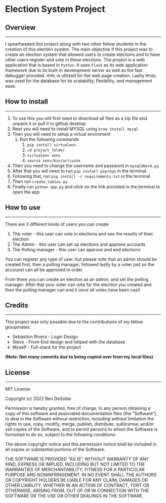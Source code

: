 # **Election System Project**

## Overview
---

I spearheaded this project along with two other fellow students in the creation of this election system. The main objective if this
project was to create an election system that allowed users to create elections and to have other users register and vote in these
elections. The project is a web application that is based in `Python`. It uses `Flask` as its web application framework due to its 
built-in development server as well as the fast debugger provided. `HTML` is utilized for the web page creation. Laslty `MYSQL` was used
for the database for its scalability, flexibility, and management ease.


## How to install

---

1) To use this you will first need to download all files as a zip file and unpack it or pull it to github desktop
2) Next you will need to install MYSQL using `brew install mysql`
3) Then you will need to setup a virtual enviroment
   1) Run the following commands
      1) `pip install virtualenv`
      2) `cd project_folder`
      3) `virtualenv venv`
      4) `source venv/bin/activate`
4) Then you need to change the username and password in `mysqldborm.py`
5) After that you will need to run `pip install pipreqs` in the terminal
6) Following that, run `pip install -r requirements.txt` in the terminal
7) Then run `create_tables.py`
8) Finally run `python app.py` and click on the link provided in the terminal to open the app

## How to use

---

There are 3 different kinds of users you can create
1) The voter - this user can vote in elections and see the results of their election
2) The Admin - this user can set up elections and approve accounts
3) The Polling manager - this user can approve and end elections

You can register any type of user, but please note that an admin should be created first, then a polling manager,
followed lastly by a voter just so the accounst can all be approved in order.

From there you can create an election as an admin, and set the polling manager. After that your voter can vote for the
election you created and then the polling manager can end it once all votes have been cast!

## Credits

---

This project was only possible due to the contributions of my fellow groupmates:
- Sebastion Rivera - Login Design
- Steve - Front-End design and helped with the database
- Myself - Full-stack for the project

**(Note: Not many commits due to being copied over from my local files)**

## License

---

MIT License

Copyright (c) 2022 Ben DeSollar

Permission is hereby granted, free of charge, to any person obtaining a copy
of this software and associated documentation files (the "Software"), to deal
in the Software without restriction, including without limitation the rights
to use, copy, modify, merge, publish, distribute, sublicense, and/or sell
copies of the Software, and to permit persons to whom the Software is
furnished to do so, subject to the following conditions:

The above copyright notice and this permission notice shall be included in all
copies or substantial portions of the Software.

THE SOFTWARE IS PROVIDED "AS IS", WITHOUT WARRANTY OF ANY KIND, EXPRESS OR
IMPLIED, INCLUDING BUT NOT LIMITED TO THE WARRANTIES OF MERCHANTABILITY,
FITNESS FOR A PARTICULAR PURPOSE AND NONINFRINGEMENT. IN NO EVENT SHALL THE
AUTHORS OR COPYRIGHT HOLDERS BE LIABLE FOR ANY CLAIM, DAMAGES OR OTHER
LIABILITY, WHETHER IN AN ACTION OF CONTRACT, TORT OR OTHERWISE, ARISING FROM,
OUT OF OR IN CONNECTION WITH THE SOFTWARE OR THE USE OR OTHER DEALINGS IN THE
SOFTWARE.



